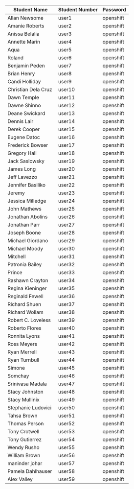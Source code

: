 Student Name | Student Number | Password
------------ | ---------------| ----------
Allan Newsome | user1 | openshift
Amanie Roberts | user2 | openshift
Anissa Belalia | user3 | openshift
Annette Marin | user4 | openshift
Aqua | user5 | openshift
Roland | user6 | openshift
Benjamin Peden | user7 | openshift
Brian Henry | user8 | openshift
Candi Holliday | user9 | openshift
Christian Dela Cruz | user10 | openshift
Dawn Temple | user11 | openshift
Dawne Shinno | user12 | openshift
Deane Swickard | user13 | openshift
Dennis Lair | user14 | openshift
Derek Cooper | user15 | openshift
Eugene Datoc | user16 | openshift
Frederick Bowser | user17 | openshift
Gregory Hall | user18 | openshift
Jack Saslowsky | user19 | openshift
James Long | user20 | openshift
Jeff Lavezzo | user21 | openshift
Jennifer Basiliko | user22 | openshift
Jeremy | user23 | openshift
Jessica Milledge | user24 | openshift
John Mathews | user25 | openshift
Jonathan Abolins | user26 | openshift
Jonathan Parr | user27 | openshift
Joseph Boone | user28 | openshift
Michael Giordano | user29 | openshift
Michael Moody | user30 | openshift
Mitchell | user31 | openshift
Patronia Bailey | user32 | openshift
Prince | user33 | openshift
Rashawn Crayton | user34 | openshift
Regina Kieninger | user35 | openshift
Reginald Fewell | user36 | openshift
Richard Shuen | user37 | openshift
Richard Wollam | user38 | openshift
Robert C. Loveless | user39 | openshift
Roberto Flores | user40 | openshift
Ronnita Lyons | user41 | openshift
Ross Meyers | user42 | openshift
Ryan Merrell | user43 | openshift
Ryan Turnbull | user44 | openshift
Simone | user45 | openshift
Somchay | user46 | openshift
Srinivasa Madala | user47 | openshift
Stacy Johnston | user48 | openshift
Stacy Mullinix | user49 | openshift
Stephanie Ludovici | user50 | openshift
Tahsa Brown | user51 | openshift
Thomas Person | user52 | openshift
Tony Crotwell | user53 | openshift
Tony Gutierrez | user54 | openshift
Wendy Rusho | user55 | openshift
William Brown | user56 | openshift
maninder johar | user57 | openshift
Pamela Dahlhauser | user58 | openshift
Alex Valley | user59 | openshift

